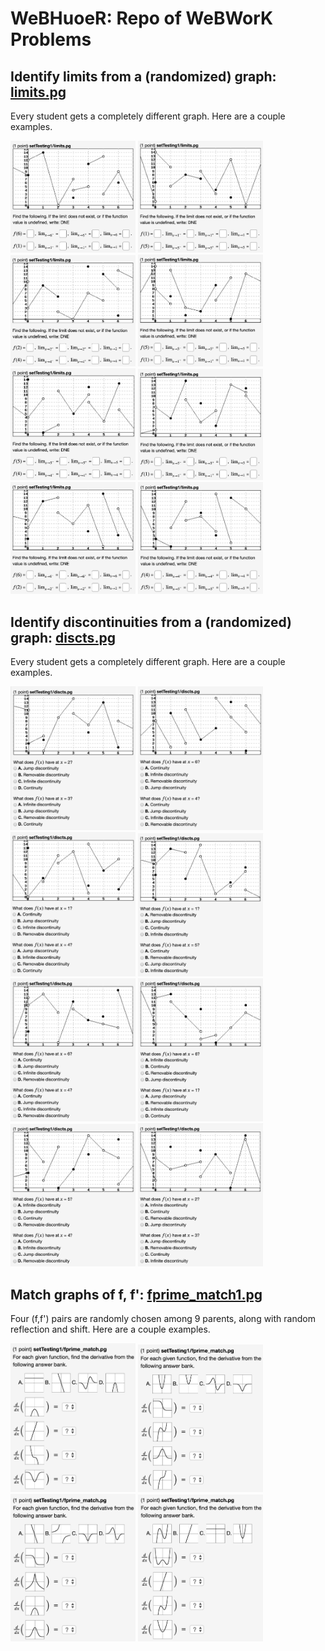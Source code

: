 # WeBHuoeR: Repo of WeBWorK Problems

## Identify limits from a (randomized) graph: [limits.pg](limits.pg)
Every student gets a completely different graph.
Here are a couple examples.

<img src="thumbnails/limits1.png" width="200"> <img src="thumbnails/limits2.png" width="200">
<img src="thumbnails/limits3.png" width="200">
<img src="thumbnails/limits4.png" width="200">
<img src="thumbnails/limits5.png" width="200">
<img src="thumbnails/limits6.png" width="200">
<img src="thumbnails/limits7.png" width="200">
<img src="thumbnails/limits8.png" width="200">

## Identify discontinuities from a (randomized) graph: [discts.pg](discts.pg)
Every student gets a completely different graph.
Here are a couple examples.

<img src="thumbnails/discts1.png" width="200"> <img src="thumbnails/discts2.png" width="200">
<img src="thumbnails/discts3.png" width="200">
<img src="thumbnails/discts4.png" width="200">
<img src="thumbnails/discts5.png" width="200">
<img src="thumbnails/discts6.png" width="200">
<img src="thumbnails/discts7.png" width="200">
<img src="thumbnails/discts8.png" width="200">

## Match graphs of f, f': [fprime_match1.pg](fprime_match1.pg)
Four (f,f') pairs are randomly chosen among 9 parents,
along with random reflection and shift.
Here are a couple examples.

<img src="thumbnails/fprime_match1.png" width="200"> <img src="thumbnails/fprime_match2.png" width="200">
<img src="thumbnails/fprime_match3.png" width="200">
<img src="thumbnails/fprime_match4.png" width="200">
